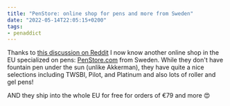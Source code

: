 ```yaml
---
title: "PenStore: online shop for pens and more from Sweden"
date: "2022-05-14T22:05:15+0200"
tags:
- penaddict
---
```


Thanks to [this discussion on Reddit](https://reddit.com/r/fountainpens/comments/upehq2/shoutout_to_penstorecom_eu_who_not_only_checked/) I now know another online shop in the EU specialized on pens: [PenStore.com](https://penstore.com/) from Sweden. While they don't have fountain pen under the sun (unlike Akkerman), they have quite a nice selections including TWSBI, Pilot, and Platinum and also lots of roller and gel pens!

AND they ship into the whole EU for free for orders of €79 and more 😍